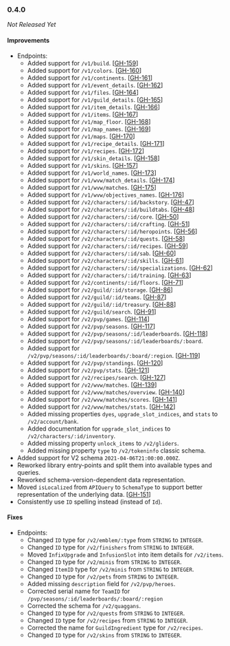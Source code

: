 ### 0.4.0

_Not Released Yet_

#### Improvements

- Endpoints:
    - Added support for `/v1/build`. [[GH-159](https://github.com/GW2ToolBelt/api-generator/issues/159)]
    - Added support for `/v1/colors`. [[GH-160](https://github.com/GW2ToolBelt/api-generator/issues/160)]
    - Added support for `/v1/continents`. [[GH-161](https://github.com/GW2ToolBelt/api-generator/issues/161)]
    - Added support for `/v1/event_details`. [[GH-162](https://github.com/GW2ToolBelt/api-generator/issues/162)]
    - Added support for `/v1/files`. [[GH-164](https://github.com/GW2ToolBelt/api-generator/issues/164)]
    - Added support for `/v1/guild_details`. [[GH-165](https://github.com/GW2ToolBelt/api-generator/issues/165)]
    - Added support for `/v1/item_details`. [[GH-166](https://github.com/GW2ToolBelt/api-generator/issues/166)]
    - Added support for `/v1/items`. [[GH-167](https://github.com/GW2ToolBelt/api-generator/issues/167)]
    - Added support for `/v1/map_floor`. [[GH-168](https://github.com/GW2ToolBelt/api-generator/issues/168)]
    - Added support for `/v1/map_names`. [[GH-169](https://github.com/GW2ToolBelt/api-generator/issues/169)]
    - Added support for `/v1/maps`. [[GH-170](https://github.com/GW2ToolBelt/api-generator/issues/170)]
    - Added support for `/v1/recipe_details`. [[GH-171](https://github.com/GW2ToolBelt/api-generator/issues/171)]
    - Added support for `/v1/recipes`. [[GH-172](https://github.com/GW2ToolBelt/api-generator/issues/172)]
    - Added support for `/v1/skin_details`. [[GH-158](https://github.com/GW2ToolBelt/api-generator/issues/158)]
    - Added support for `/v1/skins`. [[GH-157](https://github.com/GW2ToolBelt/api-generator/issues/157)]
    - Added support for `/v1/world_names`. [[GH-173](https://github.com/GW2ToolBelt/api-generator/issues/173)]
    - Added support for `/v1/wvw/match_details`. [[GH-174](https://github.com/GW2ToolBelt/api-generator/issues/174)]
    - Added support for `/v1/wvw/matches`. [[GH-175](https://github.com/GW2ToolBelt/api-generator/issues/175)]
    - Added support for `/v1/wvw/objectives_names`. [[GH-176](https://github.com/GW2ToolBelt/api-generator/issues/176)]
    - Added support for `/v2/characters/:id/backstory`. [[GH-47](https://github.com/GW2ToolBelt/api-generator/issues/47)]
    - Added support for `/v2/characters/:id/buildtabs`. [[GH-48](https://github.com/GW2ToolBelt/api-generator/issues/48)]
    - Added support for `/v2/characters/:id/core`. [[GH-50](https://github.com/GW2ToolBelt/api-generator/issues/50)]
    - Added support for `/v2/characters/:id/crafting`. [[GH-51](https://github.com/GW2ToolBelt/api-generator/issues/51)]
    - Added support for `/v2/characters/:id/heropoints`. [[GH-56](https://github.com/GW2ToolBelt/api-generator/issues/56)]
    - Added support for `/v2/characters/:id/quests`. [[GH-58](https://github.com/GW2ToolBelt/api-generator/issues/58)]
    - Added support for `/v2/characters/:id/recipes`. [[GH-59](https://github.com/GW2ToolBelt/api-generator/issues/59)]
    - Added support for `/v2/characters/:id/sab`. [[GH-60](https://github.com/GW2ToolBelt/api-generator/issues/60)]
    - Added support for `/v2/characters/:id/skills`. [[GH-61](https://github.com/GW2ToolBelt/api-generator/issues/61)]
    - Added support for `/v2/characters/:id/specializations`. [[GH-62](https://github.com/GW2ToolBelt/api-generator/issues/62)]
    - Added support for `/v2/characters/:id/training`. [[GH-63](https://github.com/GW2ToolBelt/api-generator/issues/63)]
    - Added support for `/v2/continents/:id/floors`. [[GH-71](https://github.com/GW2ToolBelt/api-generator/issues/71)]
    - Added support for `/v2/guild/:id/storage`. [[GH-86](https://github.com/GW2ToolBelt/api-generator/issues/86)]
    - Added support for `/v2/guild/:id/teams`. [[GH-87](https://github.com/GW2ToolBelt/api-generator/issues/87)]
    - Added support for `/v2/guild/:id/treasury`. [[GH-88](https://github.com/GW2ToolBelt/api-generator/issues/88)]
    - Added support for `/v2/guild/search`. [[GH-91](https://github.com/GW2ToolBelt/api-generator/issues/91)]
    - Added support for `/v2/pvp/games`. [[GH-114](https://github.com/GW2ToolBelt/api-generator/issues/114)]
    - Added support for `/v2/pvp/seasons`. [[GH-117](https://github.com/GW2ToolBelt/api-generator/issues/117)]
    - Added support for `/v2/pvp/seasons/:id/leaderboards`. [[GH-118](https://github.com/GW2ToolBelt/api-generator/issues/118)]
    - Added support for `/v2/pvp/seasons/:id/leaderboards/:board`.
    - Added support for `/v2/pvp/seasons/:id/leaderboards/:board/:region`. [[GH-119](https://github.com/GW2ToolBelt/api-generator/issues/119)]
    - Added support for `/v2/pvp/standings`. [[GH-120](https://github.com/GW2ToolBelt/api-generator/issues/120)]
    - Added support for `/v2/pvp/stats`. [[GH-121](https://github.com/GW2ToolBelt/api-generator/issues/121)]
    - Added support for `/v2/recipes/search`. [[GH-127](https://github.com/GW2ToolBelt/api-generator/issues/127)]
    - Added support for `/v2/wvw/matches`. [[GH-139](https://github.com/GW2ToolBelt/api-generator/issues/139)]
    - Added support for `/v2/wvw/matches/overview`. [[GH-140](https://github.com/GW2ToolBelt/api-generator/issues/140)]
    - Added support for `/v2/wvw/matches/scores`. [[GH-141](https://github.com/GW2ToolBelt/api-generator/issues/141)]
    - Added support for `/v2/wvw/matches/stats`. [[GH-142](https://github.com/GW2ToolBelt/api-generator/issues/142)]
    - Added missing properties `dyes`, `upgrade_slot_indices`, and `stats` to `/v2/account/bank`.
    - Added documentation for `upgrade_slot_indices` to `/v2/characters/:id/inventory`.
    - Added missing property `unlock_items` to `/v2/gliders`.
    - Added missing property `type` to `/v2/tokeninfo` classic schema.
- Added support for V2 schema `2021-04-06T21:00:00.000Z`.
- Reworked library entry-points and split them into available types and queries.
- Reworked schema-version-dependent data representation.
- Moved `isLocalized` from `APIQuery` to `SchemaType` to support better representation of the underlying data. [[GH-151](https://github.com/GW2ToolBelt/api-generator/issues/151)]
- Consistently use `ID` spelling instead (instead of `Id`).

#### Fixes

- Endpoints:
    - Changed `ID` type for `/v2/emblem/:type` from `STRING` to `INTEGER`.
    - Changed `ID` type for `/v2/finishers` from `STRING` to `INTEGER`.
    - Moved `InfixUpgrade` and `InfusionSlot` into item details for `/v2/items`.
    - Changed `ID` type for `/v2/minis` from `STRING` to `INTEGER`.
    - Changed `ItemID` type for `/v2/minis` from `STRING` to `INTEGER`.
    - Changed `ID` type for `/v2/pets` from `STRING` to `INTEGER`.
    - Added missing `description` field for `/v2/pvp/heroes`.
    - Corrected serial name for `TeamID` for `/pvp/seasons/:id/leaderboards/:board/:region`
    - Corrected the schema for `/v2/quaggans`.
    - Changed `ID` type for `/v2/quests` from `STRING` to `INTEGER`.
    - Changed `ID` type for `/v2/recipes` from `STRING` to `INTEGER`.
    - Corrected the name for `GuildIngredient` type for `/v2/recipes`.
    - Changed `ID` type for `/v2/skins` from `STRING` to `INTEGER`.
